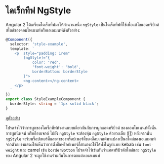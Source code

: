 # ไดเร็กทีฟ NgStyle

Angular 2 ได้เตรียมไดเร็กทีฟมาให้จำนวนหนึ่ง `ngStyle` เป็นไดเร็กทีฟที่ใช้เพื่อแก้ไขแอดทริบิวต์สไตล์ของคอมโพเนนท์หรือเอเลเมนท์ดังตัวอย่าง:


```typescript
@Component({
  selector: 'style-example',
  template: `
    <p  style="padding: 1rem"
        [ngStyle]="{ 
            color: 'red',
            'font-weight': 'bold',
            borderBottom: borderStyle
        }">
        <ng-content></ng-content>
    </p>
  `
})
export class StyleExampleComponent {
  borderStyle: string = '1px solid black';
}
```
[ดูตัวอย่าง](https://plnkr.co/edit/rTNmetnnehENXL3Ungch?p=preview)

โปรดจำไว้ว่าการผูกของไดเร็กทีฟทำงานแบบเดียวกันกับการผูกแอดทริบิวต์ ของคอมโพเนนท์ดั้งนั้นการผูกนิพจน์ หรืออ็อบเจกต์ ไปยัง `ngStyle` จะต้องหุ้ม `ngStyle` ด้วยวงเล็บ ([]) หลังจากนั้น `ngStyle` จะรับพร็อปเพอร์ตี้และค่าของพร็อปเพอร์ตี้ของอ็อบเจกต์มาแปลงเป็นสไตล์ของเอเลเมนท์จากตัวอย่างแสดงให้เห็นว่าการตั้งชื่อพร็อปเพอร์ตี้สามารถใช้ได้ทั้งในรูปแบบ kebab เช่น `font-weight` และ camel เช่น `borderBottom` โปรดจำไว้เช่นกันว่าแอดทริบิวต์สไตล์และ `ngStyle` ของ Angular 2 จะถูกใช้งานร่วมกันในการตกแต่งเอเลเมนท์
